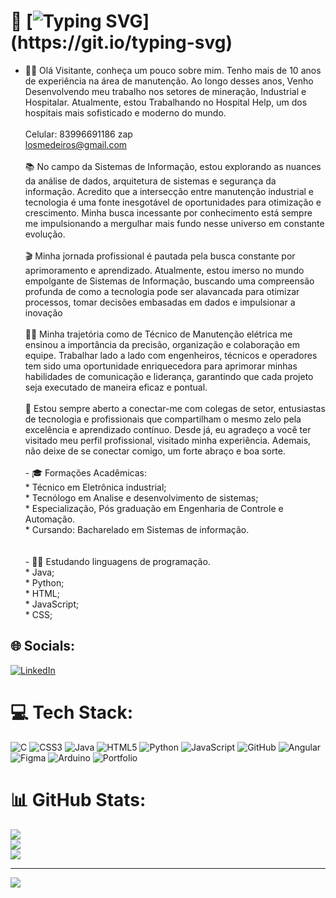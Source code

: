# 💫 [![Typing SVG](https://readme-typing-svg.herokuapp.com?font=Fira+Code&size=14&pause=1000&color=AA42F7&width=435&lines=Ola+DEV!+Seja+bem-vindo+ao+meu+perfil+GitHub!;Prazer%2C+meu+nome+%C3%A9+Jose+carlos.)](https://git.io/typing-svg)

- 👨‍💻 Olá Visitante, conheça um pouco sobre mim. Tenho mais de 10 anos de experiência na área de manutenção. Ao longo desses anos, Venho Desenvolvendo meu trabalho nos setores de mineração, Industrial e Hospitalar. Atualmente, estou Trabalhando no Hospital Help, um dos hospitais mais sofisticado e moderno do mundo. <br><br>Celular: 83996691186 zap<br>losmedeiros@gmail.com <br><br>📚 No campo da Sistemas de Informação, estou explorando as nuances da análise de dados, arquitetura de sistemas e segurança da informação. Acredito que a intersecção entre manutenção industrial e tecnologia é uma fonte inesgotável de oportunidades para otimização e crescimento. Minha busca incessante por conhecimento está sempre me impulsionando a mergulhar mais fundo nesse universo em constante evolução.<br><br>🎬 Minha jornada profissional é pautada pela busca constante por aprimoramento e aprendizado. Atualmente, estou imerso no mundo empolgante de Sistemas de Informação, buscando uma compreensão profunda de como a tecnologia pode ser alavancada para otimizar processos, tomar decisões embasadas em dados e impulsionar a inovação<br><br>👨‍🔧 Minha trajetória como de Técnico de Manutenção elétrica me ensinou a importância da precisão, organização e colaboração em equipe. Trabalhar lado a lado com engenheiros, técnicos e operadores tem sido uma oportunidade enriquecedora para aprimorar minhas habilidades de comunicação e liderança, garantindo que cada projeto seja executado de maneira eficaz e pontual.<br><br>🤝 Estou sempre aberto a conectar-me com colegas de setor, entusiastas de tecnologia e profissionais que compartilham o mesmo zelo pela excelência e aprendizado contínuo. Desde já, eu agradeço a você ter visitado meu perfil profissional, visitado minha experiência. Ademais, não deixe de se conectar comigo, um forte abraço e boa sorte.<br><br>- 🎓 Formações Acadêmicas:<br>* Técnico em Eletrônica industrial;<br>* Tecnólogo em Analise e desenvolvimento de sistemas;<br>* Especialização, Pós graduação em Engenharia de Controle e Automação.<br>* Cursando: Bacharelado em Sistemas de informação.<br><br><br>- 👨‍💻 Estudando linguagens de programação.<br>* Java;<br>* Python;<br>* HTML;<br>* JavaScript;<br>* CSS;


## 🌐 Socials:
[![LinkedIn](https://img.shields.io/badge/LinkedIn-%230077B5.svg?logo=linkedin&logoColor=white)](https://linkedin.com/in/www.linkedin.com/in/losmedeiros) 

# 💻 Tech Stack:
![C](https://img.shields.io/badge/c-%2300599C.svg?style=plastic&logo=c&logoColor=white) ![CSS3](https://img.shields.io/badge/css3-%231572B6.svg?style=plastic&logo=css3&logoColor=white) ![Java](https://img.shields.io/badge/java-%23ED8B00.svg?style=plastic&logo=java&logoColor=white) ![HTML5](https://img.shields.io/badge/html5-%23E34F26.svg?style=plastic&logo=html5&logoColor=white) ![Python](https://img.shields.io/badge/python-3670A0?style=plastic&logo=python&logoColor=ffdd54) ![JavaScript](https://img.shields.io/badge/javascript-%23323330.svg?style=plastic&logo=javascript&logoColor=%23F7DF1E) ![GitHub](https://img.shields.io/badge/GitHub-%23121011.svg?style=plastic&logo=github&logoColor=white) ![Angular](https://img.shields.io/badge/angular-%23DD0031.svg?style=plastic&logo=angular&logoColor=white) 	![Figma](https://img.shields.io/badge/figma-%23F24E1E.svg?style=plastic&logo=figma&logoColor=white) ![Arduino](https://img.shields.io/badge/-Arduino-00979D?style=plastic&logo=Arduino&logoColor=white) ![Portfolio](https://img.shields.io/badge/Portfolio-%23000000.svg?style=plastic&logo=firefox&logoColor=#FF7139)
# 📊 GitHub Stats:
![](https://github-readme-stats.vercel.app/api?username=losmedeiros&theme=nightowl&hide_border=false&include_all_commits=false&count_private=false)<br/>
![](https://github-readme-streak-stats.herokuapp.com/?user=losmedeiros&theme=nightowl&hide_border=false)<br/>
![](https://github-readme-stats.vercel.app/api/top-langs/?username=losmedeiros&theme=nightowl&hide_border=false&include_all_commits=false&count_private=false&layout=compact)

---
[![](https://visitcount.itsvg.in/api?id=losmedeiros&icon=2&color=0)](https://visitcount.itsvg.in)

<!-- Proudly created with GPRM ( https://gprm.itsvg.in ) -->
